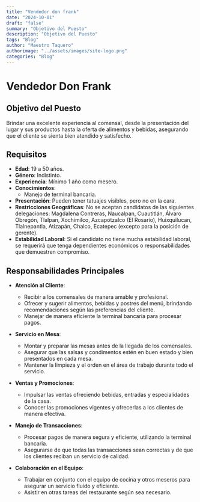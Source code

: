 ```yaml
---
title: "Vendedor don frank"
date: "2024-10-01"
draft: "false"
summary: "Objetivo del Puesto"
description: "Objetivo del Puesto"
tags: "Blog"
author: "Maestro Taquero"
authorimage: "../assets/images/site-logo.png"
categories: "Blog"
---
```

# Vendedor Don Frank

## Objetivo del Puesto
Brindar una excelente experiencia al comensal, desde la presentación del lugar y sus productos hasta la oferta de alimentos y bebidas, asegurando que el cliente se sienta bien atendido y satisfecho.

## Requisitos

- **Edad**: 19 a 50 años.
- **Género**: Indistinto.
- **Experiencia**: Mínimo 1 año como mesero.
- **Conocimientos**:
  - Manejo de terminal bancaria.
- **Presentación**: Pueden tener tatuajes visibles, pero no en la cara.
- **Restricciones Geográficas**: No se aceptan candidatos de las siguientes delegaciones: Magdalena Contreras, Naucalpan, Cuautitlán, Álvaro Obregón, Tlalpan, Xochimilco, Azcapotzalco (El Rosario), Huixquilucan, Tlalnepantla, Atizapán, Chalco, Ecatepec (excepto para la posición de gerente).
- **Estabilidad Laboral**: Si el candidato no tiene mucha estabilidad laboral, se requerirá que tenga dependientes económicos o responsabilidades que demuestren compromiso.

## Responsabilidades Principales

- **Atención al Cliente**:
  - Recibir a los comensales de manera amable y profesional.
  - Ofrecer y sugerir alimentos, bebidas y postres del menú, brindando recomendaciones según las preferencias del cliente.
  - Manejar de manera eficiente la terminal bancaria para procesar pagos.

- **Servicio en Mesa**:
  - Montar y preparar las mesas antes de la llegada de los comensales.
  - Asegurar que las salsas y condimentos estén en buen estado y bien presentados en cada mesa.
  - Mantener la limpieza y el orden en el área de trabajo durante todo el servicio.

- **Ventas y Promociones**:
  - Impulsar las ventas ofreciendo bebidas, entradas y especialidades de la casa.
  - Conocer las promociones vigentes y ofrecerlas a los clientes de manera efectiva.

- **Manejo de Transacciones**:
  - Procesar pagos de manera segura y eficiente, utilizando la terminal bancaria.
  - Asegurarse de que todas las transacciones sean correctas y de que los clientes reciban un servicio de calidad.

- **Colaboración en el Equipo**:
  - Trabajar en conjunto con el equipo de cocina y otros meseros para asegurar un servicio fluido y eficiente.
  - Asistir en otras tareas del restaurante según sea necesario.
